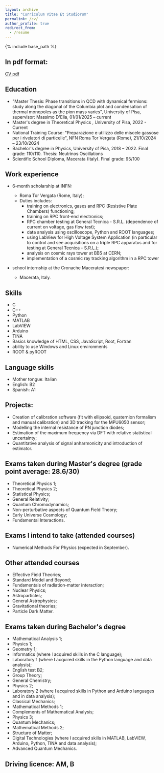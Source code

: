 ```yaml
---
layout: archive
title: "Curriculum Vitae Et Studiorum"
permalink: /cv/
author_profile: true
redirect_from:
  - /resume
---
```


{% include base_path %}

In pdf format:
------
[CV pdf](https://github.com/Serena1999/Serena1999.github.io/blob/master/files/CV_11_06_2025.pdf)

Education
------
*  "Master Thesis: Phase transitions in QCD with dynamical fermions: study along the diagonal of the
 Columbia plot and condensation of thermal monopoles as the pion mass varies", University of Pisa, supervisor: Massimo D'Elia, 01/01/2025 – current
* Master's degree in Theoretical Physics , University of Pisa, 2022 - Current
* National Training Course: "Preparazione e utilizzo delle miscele gassose per i rivelatori di
 particelle", NFN Roma Tor Vergata (Rome), 21/10/2024 – 23/10/2024
* Bachelor's degree in Physics, University of Pisa, 2018 – 2022. Final grade: 110/110. Thesis: Neutrinos Oscillations
* Scientific School Diploma, Macerata (Italy). Final grade: 95/100

Work experience
------
* 6-month scholarship at INFN:
  * Roma Tor Vergata (Rome, Italy);
  * Duties includes:
    * training on electronics, gases and RPC (Resistive Plate Chambers) functioning;
    * training on RPC front-end electronics;
    * RPC chamber testing at General Tecnica - S.R.L. (dependence of current on voltage, gas flow test);
    * data analysis using oscilloscope, Python and ROOT languages;
    * using LabView for High Voltage System Application (in particular to control and see acquisitions on a triple RPC apparatus and for testing at General Tecnica - S.R.L.);
    * analysis on cosmic rays tower at BB5 at CERN;
    * implementation of a cosmic ray tracking algorithm in a RPC tower
      
* school internship at the Cronache Maceratesi newspaper:
  * Macerata, Italy.
  
Skills
------
* C
* C++
* Python
* MATLAB
* LabVIEW
* Arduino
* TINA
* Basics knowledge of HTML, CSS, JavaScript, Root, Fortran
* ability to use Windows and Linux environments
* ROOT & pyROOT

Language skills
------
* Mother tongue: Italian
* English: B2
* Spanish: A1

Projects:
------
* Creation of calibration software (fit with ellipsoid, quaternion formalism and manual calibration) and 3D tracking for the MPU6050 sensor;
* Modelling the internal resistance of PN junction diodes;
* Estimation of the maximum frequency via DFT with relative statistical uncertainty;
* Quantitative analysis of signal anharmonicity and introduction of estimator.

Exams taken during Master's degree (grade point average: 28.6/30)
------
*  Theoretical Physics 1;
*  Theoretical Physics 2;
*  Statistical Physics;
*  General Relativity;
*  Quantum Chromodynamics;
*  Non-perturbative aspects of Quantum Field Theory;
*  Early Universe Cosmology;
*  Fundamental Interactions.

Exams I intend to take (attended courses)
------
*  Numerical Methods For Physics (expected in September).

Other attended courses 
------
*   Effective Field Theories;
*   Standard Model and Beyond;
*   Fundamentals of radiation-matter interaction;
*   Nuclear Physics;
*   Astroparticles;
*   General Astrophysics;
*   Gravitational theories;
*   Particle Dark Matter.

Exams taken during Bachelor's degree
------
*    Mathematical Analysis 1;
*    Physics 1;
*    Geometry 1;
*    Informatics (where I acquired skills in the C language);
*    Laboratory 1 (where I acquired skills in the Python language and data analysis);
*    English test B2;
*    Group Theory;
*    General Chemistry;
*    Physics 2;
*    Laboratory 2 (where I acquired skills in Python and Arduino languages  and in data analysis);
*    Classical Mechanics;
*    Mathematical Methods 1;
*    Complements of Mathematical Analysis;
*    Physics 3;
*    Quantum Mechanics;
*    Mathematical Methods 2;
*    Structure of Matter;
*    Digital Technologies (where I acquired skills in MATLAB, LabVIEW, Arduino, Python, TINA and data analysis);
*    Advanced Quantum Mechanics.

Driving licence: AM, B
------
